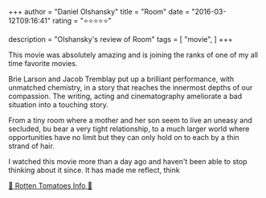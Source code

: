 +++
author = "Daniel Olshansky"
title = "Room"
date = "2016-03-12T09:16:41"
rating = "⭐⭐⭐⭐⭐"

description = "Olshansky's review of Room"
tags = [
    "movie",
]
+++


This movie was absolutely amazing and is joining the ranks of one of my all time favorite movies.

Brie Larson and Jacob Tremblay put up a brilliant performance, with unmatched chemistry, in a story that reaches the innermost depths of our compassion. The writing, acting and cinematography ameliorate a bad situation into a touching story.

From a tiny room where a mother and her son seem to live an uneasy and secluded, bu bear a very tight relationship, to a much larger world where opportunities have no limit but they can only hold on to each by a thin strand of hair.

I watched this movie more than a day ago and haven't been able to stop thinking about it since. It has made me reflect, think

[🍅 Rotten Tomatoes Info 🍅](https://www.rottentomatoes.com//m/room_2015)